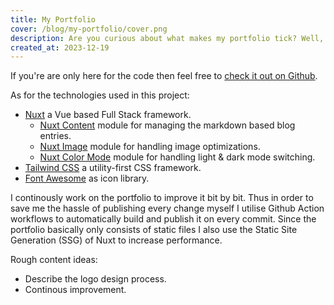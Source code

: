 ```yaml
---
title: My Portfolio
cover: /blog/my-portfolio/cover.png
description: Are you curious about what makes my portfolio tick? Well, you're in luck you can find the details in this post, including the code and a little more.
created_at: 2023-12-19
---
```


If you're are only here for the code then feel free to [check it out on Github](https://github.com/saiba-tenpura/portfolio).

As for the technologies used in this project:
* [Nuxt](https://nuxt.com/) a Vue based Full Stack framework.
  * [Nuxt Content](https://content.nuxtjs.org/) module for managing the markdown based blog entries.
  * [Nuxt Image](https://image.nuxtjs.org/) module for handling image optimizations.
  * [Nuxt Color Mode](https://color-mode.nuxtjs.org/) module for handling light & dark mode switching.
* [Tailwind CSS](https://tailwindcss.com/) a utility-first CSS framework.
* [Font Awesome](https://fontawesome.com/) as icon library.

I continously work on the portfolio to improve it bit by bit. Thus in order to save me the hassle of publishing every change myself I utilise Github Action workflows to automatically build and publish it on every commit. Since the portfolio basically only consists of static files I also use the Static Site Generation (SSG) of Nuxt to increase performance.

Rough content ideas:
* Describe the logo design process.
* Continous improvement.
